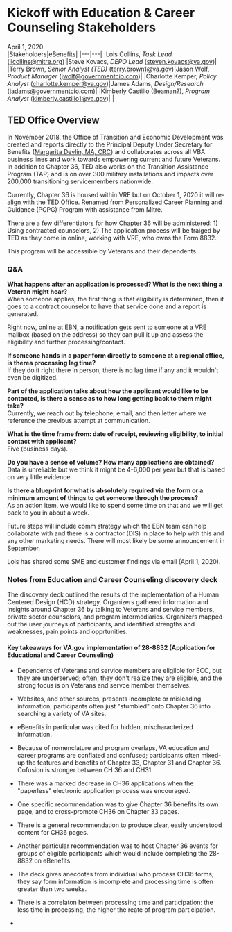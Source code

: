 # Kickoff with Education & Career Counseling Stakeholders
April 1, 2020  
|Stakeholders|eBenefits|
|---|---|
|Lois Collins, _Task Lead_ (llcollins@mitre.org) |Steve Kovacs, _DEPO Lead_ (steven.kovacs@va.gov)|
|Terry Brown, _Senior Analyst (TED)_ (terry.brown1@va.gov)|Jason Wolf, _Product Manager_ (jwolf@governmentcio.com)|
|Charlotte Kemper, _Policy Analyst_ (charlotte.kemper@va.gov)|James Adams, _Design/Research_ (jadams@governmentcio.com)|
|Kimberly Castillo (Beaman?), _Program Analyst_ (kimberly.castillo1@va.gov)|   |

## TED Office Overview
In November 2018, the Office of Transition and Economic Development was created and reports directly to the Principal Deputy Under Secretary for Benefits ([Margarita Devlin, MA, CRC](https://www.benefits.va.gov/benefits/bio_margarita_devlin.asp)) and collaborates across all VBA business lines and work towards empowering current and future Veterans.  In addition to Chapter 36, TED also works on the Transition Assistance Program (TAP) and is on over 300 military installations and impacts over 200,000 transitioning servicemembers nationwide.

Currently, Chapter 36 is housed within VRE but on October 1, 2020 it will re-align with the TED Office.  Renamed from Personalized Career Planning and Guidance (PCPG) Program with assistance from Mitre.

There are a few differentiators for how Chapter 36 will be administered: 1)  Using contracted counselors, 2) The application process will be traiged by TED as they come in online, working with VRE, who owns the Form 8832.

This program will be accessible by Veterans and their dependents.

### Q&A
**What happens after an application is processed?  What is the next thing a Veteran might hear?**  
When someone applies, the first thing is that eligibility is determined, then it goes to a contract counselor to have that service done and a report is generated.

Right now, online at EBN, a notification gets sent to someone at a VRE mailbox (based on the address) so they can pull it up and assess the eligibility and further processing/contact.  

**If someone hands in a paper form directly to someone at a regional office, is therea processing lag time?**   
If they do it right there in person, there is no lag time if any and it wouldn't even be digitized.

**Part of the application talks about how the applicant would like to be contacted, is there a sense as to how long getting back to them might take?**  
Currently, we reach out by telephone, email, and then letter where we reference the previous attempt at communication. 

**What is the time frame from: date of receipt, reviewing eligibility, to initial contact with applicant?**  
Five (business days).  

**Do you have a sense of volume?  How many applications are obtained?**  
Data is unreliable but we think it might be 4-6,000 per year but that is based on very little evidence.

**Is there a blueprint for what is absolutely required via the form or a minimum amount of things to get someone through the process?**   
As an action item, we would like to spend some time on that and we will get back to you in about a week.

Future steps will include comm strategy which the EBN team can help collaborate with and there is a contractor (DIS) in place to help with this and any other marketing needs.  There will most likely be some announcement in September.


Lois has shared some SME and customer findings via email (April 1, 2020).

### Notes from Education and Career Counseling discovery deck
The discovery deck outlined the results of the implementation of a Human Centered Design (HCD) strategy. Organizers gathered information and insights around Chapter 36 by talking to Veterans and service members, private sector counselors, and program intermediaries. Organizers mapped out the user journeys of participants, and identified strengths and weaknesses, pain points and opprtunities.

#### Key takeaways for VA.gov implementation of 28-8832 (Application for Educational and Career Counseling)

- Dependents of Veterans and service members are eligilble for ECC, but they are underserved; often, they don't realize they are eligible, and the strong focus is on Veterans and servce member themselves.
- Websites, and other sources, presents incomplete or misleading information; participants often just "stumbled" onto Chapter 36 info searching a variety of VA sites.
- eBenefits in particular was cited for hidden, mischaracterized information.
- Because of nomenclature and program overlaps, VA education and career programs are conflated and confused; participants often mixed-up the features and benefits of Chapter 33, Chapter 31 and Chapter 36. Cofusion is stronger between CH 36 and CH31.
- There was a marked decrease in CH36 applications when the "paperless" electronic application process was encouraged.
- One specific recommendation was to give Chapter 36 benefits its own page, and to cross-promote CH36 on Chapter 33 pages.
- There is a general recommendation to produce clear, easily understood content for CH36 pages.
- Another particular recommendation was to host Chapter 36 events for groups of eligible participants which would include completing the 28-8832 on eBenefits.
- The deck gives anecdotes from individual who process CH36 forms; they say form information is incomplete and processing time is often greater than two weeks.
- There is a correlaton between processing time and participation: the less time in processing, the higher the reate of program participation.

- 
